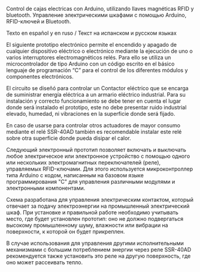 Control de cajas electricas con Arduino, utilizando llaves magnéticas RFID y bluetooth. Управление электрическими шкафами с помощью Arduino, RFID-ключей и Bluetooth.

Texto en español y en ruso / Текст на испанском и русском языках

El siguiente prototipo electrónico permite el encendido y apagado de cualquier dispositivo eléctrico o electrónico mediante la ejecución de uno o varios interruptores electromagnéticos relés. Para ello se utiliza un microcontrolador de tipo Arduino con un código escrito en el básico lenguaje de programación “C” para el control de los diferentes módulos y componentes electrónicos.

El circuito se diseñó para controlar un Contactor eléctrico que se encarga de suministrar energía eléctrica a un armario eléctrico industrial. Para su instalación y correcto funcionamiento se debe tener en cuenta el lugar donde será instalado el prototipo, este no debe presentar ruido industrial elevado, humedad, ni vibraciones en la superficie donde será fijado. 

En caso de usarse para controlar otros actuadores de mayor consumo mediante el relé SSR-40AD también es recomendable instalar este relé sobre otra superficie donde pueda disipar el calor.



Следующий электронный прототип позволяет включать и выключать любое электрическое или электронное устройство с помощью одного или нескольких электромагнитных переключателей (реле), управляемых RFID-ключами. Для этого используется микроконтроллер типа Arduino с кодом, написанным на базовом языке программирования "C" для управления различными модулями и электронными компонентами.

Схема разработана для управления электрическим контактом, который отвечает за подачу электроэнергии на промышленный электрический шкаф. При установке и правильной работе необходимо учитывать место, где будет установлен прототип: оно не должно подвергаться высокому промышленному шуму, влажности или вибрации на поверхности, к которой он будет прикреплен.

В случае использования для управления другими исполнительными механизмами с большим потреблением энергии через реле SSR-40AD рекомендуется также установить это реле на другую поверхность, где оно может рассеивать тепло. 
